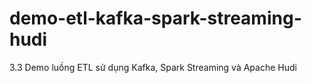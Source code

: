 # demo-etl-kafka-spark-streaming-hudi
 3.3	Demo luồng ETL sử dụng Kafka, Spark Streaming và Apache Hudi
